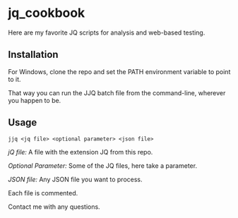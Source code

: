 # jq_cookbook
Here are my favorite JQ scripts for analysis and web-based testing.

## Installation

For Windows, clone the repo and set the PATH environment variable to point to it. 

That way you can run the JJQ batch file from the command-line, wherever you happen to be.

## Usage

```jjq <jq file> <optional parameter> <json file>```

*jQ file:* A file with the extension JQ from this repo.

*Optional Parameter:* Some of the JQ files, here take a parameter.

*JSON file:* Any JSON file you want to process.



Each file is commented.

Contact me with any questions.
